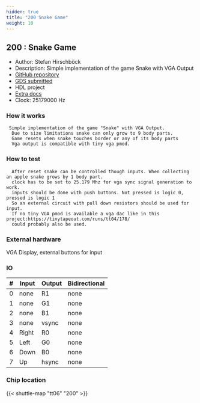 ```yaml
---
hidden: true
title: "200 Snake Game"
weight: 10
---
```


## 200 : Snake Game

* Author: Stefan Hirschböck
* Description: Simple implementation of the game Snake with VGA Output
* [GitHub repository](https://github.com/histefan/jku-tt06-snake_game)
* [GDS submitted](https://github.com/histefan/jku-tt06-snake_game/actions/runs/8627996846)
* HDL project
* [Extra docs]()
* Clock: 25179000 Hz

<!---

This file is used to generate your project datasheet. Please fill in the information below and delete any unused
sections.

You can also include images in this folder and reference them in the markdown. Each image must be less than
512 kb in size, and the combined size of all images must be less than 1 MB.
-->


### How it works

```
 Simple implementation of the game "Snake" with VGA Output.
  Due to size limitations snake can only grow to 9 body parts.
  Game resets when snake touches border or any of its body parts
  Vga output is compatible with tiny vga pmod.
```

### How to test

```
  After reset snake can be controlled though inputs. When collecting an apple snake grows by 1 body part. 
  clock has to be set to 25.179 Mhz for vga sync signal generation to work.
  inputs should be done with push buttons. Not pressed is logic 0, pressed is logic 1
  So an external circuit with pull down resistors should be used for input.
  If no tiny VGA pmod is available a vga dac like in this project:https://tinytapeout.com/runs/tt04/178/
  could probably also be used.
```

### External hardware

VGA Display, external buttons for input


### IO

| #             | Input    | Output   | Bidirectional   |
| ------------- | -------- | -------- | --------------- |
| 0 | none  | R1  | none        |
| 1 | none  | G1  | none        |
| 2 | none  | B1  | none        |
| 3 | none  | vsync  | none        |
| 4 | Right  | R0  | none        |
| 5 | Left  | G0  | none        |
| 6 | Down  | B0  | none        |
| 7 | Up  | hsync  | none        |


### Chip location

{{< shuttle-map "tt06" "200" >}}
